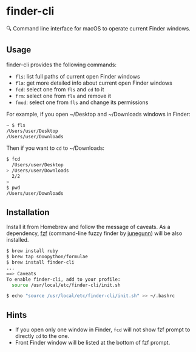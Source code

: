 # finder-cli
:mag: Command line interface for macOS to operate current Finder windows.

## Usage

finder-cli provides the following commands:

+ `fls`: list full paths of current open Finder windows
+ `fla`: get more detailed info about current open Finder windows
+ `fcd`: select one from `fls` and `cd` to it
+ `frm`: select one from `fls` and remove it
+ `fmod`: select one from `fls` and change its permissions

For example, if you open ~/Desktop and ~/Downloads windows in Finder:

```bash
~ $ fls
/Users/user/Desktop
/Users/user/Downloads
```

Then if you want to `cd` to ~/Downloads:

```bash
$ fcd
  /Users/user/Desktop
> /Users/user/Downloads
  2/2
>
$ pwd
/Users/user/Downloads
```

## Installation

Install it from Homebrew and follow the message of caveats.
As a dependency, [fzf][fzf] (command-line fuzzy finder by [junegunn][junegunn]) will be also installed.

```bash
$ brew install ruby
$ brew tap snoopython/formulae
$ brew install finder-cli
...
==> Caveats
To enable finder-cli, add to your profile:
  source /usr/local/etc/finder-cli/init.sh

$ echo "source /usr/local/etc/finder-cli/init.sh" >> ~/.bashrc
```

## Hints

+ If you open only one window in Finder, `fcd` will not show fzf prompt to directly `cd` to the one.
+ Front Finder window will be listed at the bottom of fzf prompt.

[fzf]: https://github.com/junegunn/fzf
[junegunn]: https://github.com/junegunn
